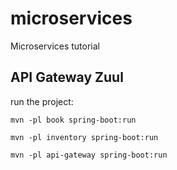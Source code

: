 # microservices
Microservices tutorial

## API Gateway Zuul

run the project:

`mvn -pl book spring-boot:run`

`mvn -pl inventory spring-boot:run`

`mvn -pl api-gateway spring-boot:run`